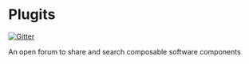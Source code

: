 # Plugits

[![Gitter](https://badges.gitter.im/plugits/community.svg)](https://gitter.im/plugits/community?utm_source=badge&utm_medium=badge&utm_campaign=pr-badge)

An open forum to share and search composable software components
